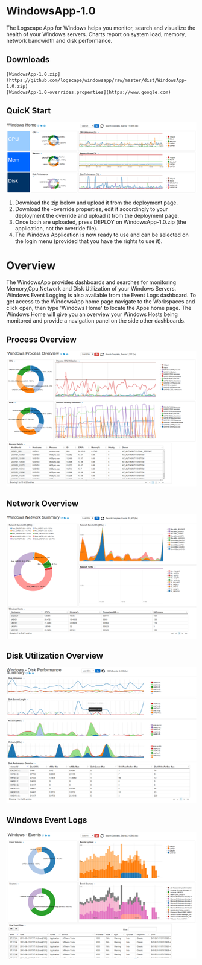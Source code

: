 # WindowsApp-1.0

The Logscape App for Windows helps you monitor, search and visualize the health of your Windows  servers. Charts report on system load, memory, network bandwidth and disk performance. 

## Downloads 

	[WindowsApp-1.0.zip](https://github.com/logscape/windowsapp/raw/master/dist/WindowsApp-1.0.zip)	
	[WindowsApp-1.0-overrides.properties](https://www.google.com)

## QuicK Start


![](docs/images/win_home_1.png)


1. Download the zip below and upload it from the deployment page.
2. Download the -override.properties, edit it accordingly to your deployment the override and upload it from the deployment page.
3. Once both are uploaded, press DEPLOY on WindowsApp-1.0.zip (the application, not the override file).
4. The Windows Application is now ready to use and can be selected on the login menu (provided that you have the rights to use it).


# Overview 

The WindowsApp provides dashboards and searches for monitoring Memory,Cpu,Network and Disk Utilization of your Windows Servers. Windows Event Logging is also available from the Event Logs dashboard.  To get access to the WindowsApp home page navigate to the Workspaces and click open, then type 'Windows Home' to locate the Apps home page. The Windows Home will give you an overview your Windows Hosts being monitored and provide a navigation panel on the side other dashboards.

## Process Overview


![](docs/images/win_process_0.png)

## Network Overview


![](docs/images/win_network_0.png)

## Disk Utilization Overview


![](docs/images/win_disk_0.png)

## Windows Event Logs 


![](docs/images/win_events_0.png)
